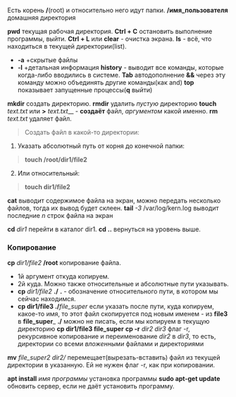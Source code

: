 Есть корень __/__(root) и относительно него идут папки.
__/имя_пользователя__ домашняя директория

__pwd__ текущая рабочая директория.
__Ctrl + C__ остановить выполнение программы, выйти.
__Ctrl + L__ или __clear__ - очистка экрана.
__ls__ - всё, что находиться в текущей директории(list).
- __-a__ +скрытые файлы
- __-l__ +детальная информация 
__history__ - выводит все команды, которые  когда-либо вводились в системе.
__Tab__ автодополнение
__&&__ через эту команду можно объединять другие команды(как and)
__top__ показывает запущенные процессы(__q__ выйти)

__mkdir__ создать директорию.
__rmdir__ удалить _пустую_ директорию
__touch__ _text.txt_ или __>__ _text.txt___ - __создаёт__ файл, _аргументом_ какой именно.
__rm__ _text.txt_ удаляет файл.
>Создать файл в какой-то директории:
 1) Указать абсолютный путь от корня до конечной папки:
> __touch /root/dir1/file2__
 2) Или относительный:
> __touch dir1/file2__

__cat__ выводит содержимое файла на экран, можно передать несколько файлов, тогда их вывод будет склеен.
__tail__ _-3_ /var/log/kern.log выводит последние _n_ строк файла на экран


__cd__ _dir1_ перейти в каталог dir1.
__cd ..__ вернуться на уровень выше.

### Копирование
__cp__ _dir1/file2_ __/root__ копирование файла.
- 1й аргумент откуда копируем.
- 2й куда. Можно также относительные и абсолютные пути указывать.
- __cp__ _dir1/file2_ __./__
__.__ - обозначение относительного пути, в котором мы сейчас находимся.
- __cp dir1/file3 ./__*file_super* если указать после пути, куда копируем, какое-то имя, то этот файл скопируется под новым именем - из __file3__ в __file_super___
__./__ можно не писать, если мы копируем в текущую директорию
__cp dir1/file3 file_super__
__cp -r__ _dir2 dir3_ флаг -r, рекурсивное копирование и переименование _dir2_ в _dir3_, то есть, директории со всеми _вложенными_ файлами и директориями

__mv__ _file_super2 dir2/_ перемещает(вырезать-вставить) файл из текущей директории в указанную. Ей не нужен флаг -r, как при копировании.



__apt install__ _имя программы_ установка программы
__sudo apt-get update__ обновить сервер, если не даёт установить программу.






















